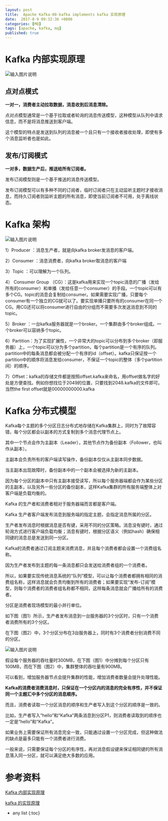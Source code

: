 ```yaml
---
layout: post
title:  Apache Kafka-08-kafka implements kafka 实现原理
date:  2017-8-9 09:32:36 +0800
categories: [MQ]
tags: [apache, kafka, mq]
published: true
---
```


# Kafka 内部实现原理

![输入图片说明](https://images.gitee.com/uploads/images/2020/0817/093339_76c71b9f_508704.png)

## 点对点模式

**一对一，消费者主动拉取数据，消息收到后消息清除。**

点对点模型通常是一个基于拉取或者轮询的消息传送模型，这种模型从队列中请求信息，而不是将消息推送到客户端。

这个模型的特点是发送到队列的消息被一个且只有一个接收者接收处理，即使有多个消息监听者也是如此。

## 发布/订阅模式

**一对多，数据生产后，推送给所有订阅者。**

发布订阅模型则是一个基于推送的消息传送模型。

发布订阅模型可以有多种不同的订阅者，临时订阅者只在主动监听主题时才接收消息，而持久订阅者则监听主题的所有消息，即使当前订阅者不可用，处于离线状态。

# Kafka 架构

![输入图片说明](https://images.gitee.com/uploads/images/2020/0817/093706_c9729ced_508704.png)

1）Producer ：消息生产者，就是向kafka broker发消息的客户端。

2）Consumer ：消息消费者，向kafka broker取消息的客户端

3）Topic ：可以理解为一个队列。

4） Consumer Group （CG）：这是kafka用来实现一个topic消息的广播（发给所有的consumer）和单播（发给任意一个consumer）的手段。一个topic可以有多个CG。topic的消息会复制给consumer。如果需要实现广播，只要每个consumer有一个独立的CG就可以了。要实现单播只要所有的consumer在同一个CG。用CG还可以将consumer进行自由的分组而不需要多次发送消息到不同的topic。

5）Broker ：一台kafka服务器就是一个broker。一个集群由多个broker组成。一个broker可以容纳多个topic。

6）Partition：为了实现扩展性，一个非常大的topic可以分布到多个broker（即服务器）上，一个topic可以分为多个partition，每个partition是一个有序的队列。partition中的每条消息都会被分配一个有序的id（offset）。kafka只保证按一个partition中的顺序将消息发给consumer，不保证一个topic的整体（多个partition间）的顺序。

7）Offset：kafka的存储文件都是按照offset.kafka来命名，用offset做名字的好处是方便查找。例如你想找位于2049的位置，只要找到2048.kafka的文件即可。当然the first offset就是00000000000.kafka


# Kafka 分布式模型

Kafka每个主题的多个分区日志分布式地存储在Kafka集群上，同时为了故障容错，每个分区都会以副本的方式复制到多个消息代理节点上。

其中一个节点会作为主副本（Leader），其他节点作为备份副本（Follower，也叫作从副本）。

主副本会负责所有的客户端读写操作，备份副本仅仅从主副本同步数据。

当主副本出现故障时，备份副本中的一个副本会被选择为新的主副本。

因为每个分区的副本中只有主副本接受读写，所以每个服务器端都会作为某些分区的主副本，以及另外一些分区的备份副本，这样Kafka集群的所有服务端整体上对客户端是负载均衡的。

Kafka 的生产者和消费者相对于服务器端而言都是客户端。

Kafka 生产者客户端发布消息到服务端的指定主题，会指定消息所属的分区。

生产者发布消息时根据消息是否有键，采用不同的分区策略。消息没有键时，通过轮询方式进行客户端负载均衡；消息有键时，根据分区语义（例如hash）确保相同键的消息总是发送到同一分区。

Kafka的消费者通过订阅主题来消费消息，并且每个消费者都会设置一个消费组名称。

因为生产者发布到主题的每一条消息都只会发送给消费者组的一个消费者。

所以，如果要实现传统消息系统的“队列”模型，可以让每个消费者都拥有相同的消费组名称，这样消息就会负责均衡到所有的消费者；如果要实现“发布-订阅”模型，则每个消费者的消费者组名称都不相同，这样每条消息就会广播给所有的消费者。

分区是消费者现场模型的最小并行单位。

如下图（图1）所示，生产者发布消息到一台服务器的3个分区时，只有一个消费者消费所有的3个分区。

在下图（图2）中，3个分区分布在3台服务器上，同时有3个消费者分别消费不同的分区。

![输入图片说明](https://images.gitee.com/uploads/images/2020/0817/094502_e826dc6f_508704.png)

假设每个服务器的吞吐量时300MB，在下图（图1）中分摊到每个分区只有100MB，而在下图（图2）中，集群整体的吞吐量有900MB。

可以看到，增加服务器节点会提升集群的性能，增加消费者数量会提升处理性能。

**Kafka的消费者消费消息时，只保证在一个分区内的消息的完全有序性，并不保证同一个主题汇中多个分区的消息顺序。**

而且，消费者读取一个分区消息的顺序和生产者写入到这个分区的顺序是一致的。

比如，生产者写入“hello”和“Kafka”两条消息到分区P1，则消费者读取到的顺序也一定是“hello”和“Kafka”。

如果业务上需要保证所有消息完全一致，只能通过设置一个分区完成，但这种做法的缺点是最多只能有一个消费者进行消费。

一般来说，只需要保证每个分区的有序性，再对消息假设键来保证相同键的所有消息落入同一分区，就可以满足绝大多数的应用。




# 参考资料

[Kafka 内部实现原理](https://www.cnblogs.com/ericz2j/p/11169186.html)

[kafka 的实现原理](https://www.jianshu.com/p/1c2596d2d235)

* any list
{:toc}